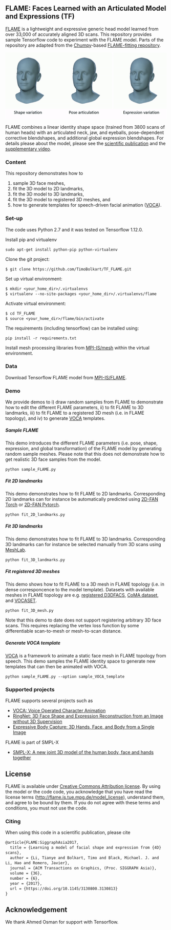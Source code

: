 ## FLAME: Faces Learned with an Articulated Model and Expressions (TF)

[FLAME](http://flame.is.tue.mpg.de/) is a lightweight and expressive generic head model learned from over 33,000 of accurately aligned 3D scans. This repository provides sample Tensorflow code to experiment with the FLAME model. Parts of the repository are adapted from the [Chumpy](https://github.com/mattloper/chumpy)-based [FLAME-fitting repository](https://github.com/Rubikplayer/flame-fitting). 

<p align="center"> 
<img src="gifs/model_variations.gif">
</p>

FLAME combines a linear identity shape space (trained from 3800 scans of human heads) with an articulated neck, jaw, and eyeballs, pose-dependent corrective blendshapes, and additional global expression blendshapes. For details please about the model, please see the [scientific publication](https://ps.is.tuebingen.mpg.de/uploads_file/attachment/attachment/400/paper.pdf) and the [supplementary video](https://youtu.be/36rPTkhiJTM).

### Content

This repository demonstrates how to 
1) sample 3D face meshes, 
2) fit the 3D model to 2D landmarks, 
3) fit the 3D model to 3D landmarks, 
4) fit the 3D model to registered 3D meshes, and 
5) how to generate templates for speech-driven facial animation ([VOCA](https://github.com/TimoBolkart/voca)).

### Set-up

The code uses Python 2.7 and it was tested on Tensorflow 1.12.0.

Install pip and virtualenv
```
sudo apt-get install python-pip python-virtualenv
```

Clone the git project:
```
$ git clone https://github.com/TimoBolkart/TF_FLAME.git
```

Set up virtual environment:
```
$ mkdir <your_home_dir>/.virtualenvs
$ virtualenv --no-site-packages <your_home_dir>/.virtualenvs/flame
```

Activate virtual environment:
```
$ cd TF_FLAME
$ source <your_home_dir>/flame/bin/activate
```

The requirements (including tensorflow) can be installed using:
```
pip install -r requirements.txt
```

Install mesh processing libraries from [MPI-IS/mesh](https://github.com/MPI-IS/mesh) within the virtual environment.


### Data

Download Tensorflow FLAME model from [MPI-IS/FLAME](http://flame.is.tue.mpg.de/).<br/>


### Demo

We provide demos to i) draw random samples from FLAME to demonstrate how to edit the different FLAME parameters, ii) to fit FLAME to 3D landmarks, iii) to fit FLAME to a registered 3D mesh (i.e. in FLAME topology), and iv) to generate [VOCA](https://github.com/TimoBolkart/voca) templates.


##### Sample FLAME

This demo introduces the different FLAME parameters (i.e. pose, shape, expression, and global transformation) of the FLAME model by generating random sample meshes. Please note that this does not demonstrate how to get realistic 3D face samples from the model.
```
python sample_FLAME.py
```

##### Fit 2D landmarks

This demo demonstrates how to fit FLAME to 2D landmarks. Corresponding 2D landmarks can for instance be automatically predicted using [2D-FAN Torch](https://github.com/1adrianb/2D-and-3D-face-alignment) or [2D-FAN Pytorch](https://github.com/1adrianb/face-alignment). 
```
python fit_2D_landmarks.py
```

##### Fit 3D landmarks

This demo demonstrates how to fit FLAME to 3D landmarks. Corresponding 3D landmarks can for instance be selected manually from 3D scans using [MeshLab](http://www.meshlab.net/). 
```
python fit_3D_landmarks.py
```

##### Fit registered 3D meshes

This demo shows how to fit FLAME to a 3D mesh in FLAME topology (i.e. in dense corresponcence to the model template). Datasets with available meshes in FLAME topology are e.g. [registered D3DFACS](http://flame.is.tue.mpg.de/), [CoMA dataset](http://coma.is.tue.mpg.de/), and [VOCASET](http://voca.is.tue.mpg.de/).
```
python fit_3D_mesh.py
```
Note that this demo to date does not support registering arbitrary 3D face scans. This requires replacing the vertex loss function by some differentiable scan-to-mesh or mesh-to-scan distance.


##### Generate VOCA template

[VOCA](https://github.com/TimoBolkart/voca) is a framework to animate a static face mesh in FLAME topology from speech. This demo samples the FLAME identity space to generate new templates that can then be animated with VOCA. 
```
python sample_FLAME.py --option sample_VOCA_template
```


### Supported projects

FLAME supports several projects such as
* [VOCA: Voice Operated Character Animation](https://github.com/TimoBolkart/voca)
* [RingNet: 3D Face Shape and Expression Reconstruction from an Image without 3D Supervision](https://github.com/soubhiksanyal/RingNet)
* [Expressive Body Capture: 3D Hands, Face, and Body from a Single Image](https://github.com/vchoutas/smplify-x)

FLAME is part of SMPL-X
* [SMPL-X: A new joint 3D model of the human body, face and hands together](https://github.com/vchoutas/smplx)


## License

FLAME is available under [Creative Commons Attribution license](https://creativecommons.org/licenses/by/4.0/). By using the model or the code code, you acknowledge that you have read the license terms (http://flame.is.tue.mpg.de/model_license), understand them, and agree to be bound by them. If you do not agree with these terms and conditions, you must not use the code.


### Citing

When using this code in a scientific publication, please cite 
```
@article{FLAME:SiggraphAsia2017,
  title = {Learning a model of facial shape and expression from {4D} scans},
  author = {Li, Tianye and Bolkart, Timo and Black, Michael. J. and Li, Hao and Romero, Javier},
  journal = {ACM Transactions on Graphics, (Proc. SIGGRAPH Asia)},
  volume = {36},
  number = {6},
  year = {2017},
  url = {https://doi.org/10.1145/3130800.3130813}
}
```

## Acknowledgement

We thank Ahmed Osman for support with Tensorflow.
